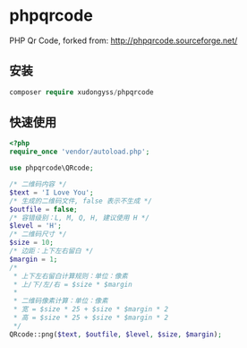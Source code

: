 # phpqrcode
PHP Qr Code, forked from: http://phpqrcode.sourceforge.net/

## 安装

```php
composer require xudongyss/phpqrcode
```

## 快速使用

```php
<?php
require_once 'vendor/autoload.php';

use phpqrcode\QRcode;

/* 二维码内容 */
$text = 'I Love You';
/* 生成的二维码文件, false 表示不生成 */
$outfile = false;
/* 容错级别：L, M, Q, H, 建议使用 H */
$level = 'H';
/* 二维码尺寸 */
$size = 10;
/* 边距：上下左右留白 */
$margin = 1;
/*
 * 上下左右留白计算规则：单位：像素
 * 上/下/左/右 = $size * $margin
 * 
 * 二维码像素计算：单位：像素
 * 宽 = $size * 25 + $size * $margin * 2
 * 高 = $size * 25 + $size * $margin * 2
 */
QRcode::png($text, $outfile, $level, $size, $margin);
```

